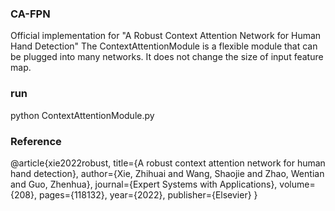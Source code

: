 ### CA-FPN
Official implementation for "A Robust Context Attention Network for Human Hand Detection"
The ContextAttentionModule is a flexible module that can be plugged into many networks. It does not change the size of input feature map.

### run
python ContextAttentionModule.py 

### Reference
@article{xie2022robust,
  title={A robust context attention network for human hand detection},
  author={Xie, Zhihuai and Wang, Shaojie and Zhao, Wentian and Guo, Zhenhua},
  journal={Expert Systems with Applications},
  volume={208},
  pages={118132},
  year={2022},
  publisher={Elsevier}
}



